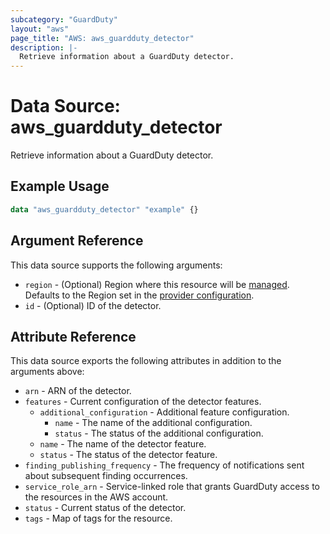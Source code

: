 ```yaml
---
subcategory: "GuardDuty"
layout: "aws"
page_title: "AWS: aws_guardduty_detector"
description: |-
  Retrieve information about a GuardDuty detector.
---
```


# Data Source: aws_guardduty_detector

Retrieve information about a GuardDuty detector.

## Example Usage

```terraform
data "aws_guardduty_detector" "example" {}
```

## Argument Reference

This data source supports the following arguments:

* `region` - (Optional) Region where this resource will be [managed](https://docs.aws.amazon.com/general/latest/gr/rande.html#regional-endpoints). Defaults to the Region set in the [provider configuration](https://registry.terraform.io/providers/hashicorp/aws/latest/docs#aws-configuration-reference).
* `id` - (Optional) ID of the detector.

## Attribute Reference

This data source exports the following attributes in addition to the arguments above:

* `arn` - ARN of the detector.
* `features` - Current configuration of the detector features.
    * `additional_configuration` - Additional feature configuration.
        * `name` - The name of the additional configuration.
        * `status` - The status of the additional configuration.
    * `name` - The name of the detector feature.
    * `status` - The status of the detector feature.
* `finding_publishing_frequency` - The frequency of notifications sent about subsequent finding occurrences.
* `service_role_arn` - Service-linked role that grants GuardDuty access to the resources in the AWS account.
* `status` - Current status of the detector.
* `tags` - Map of tags for the resource.
